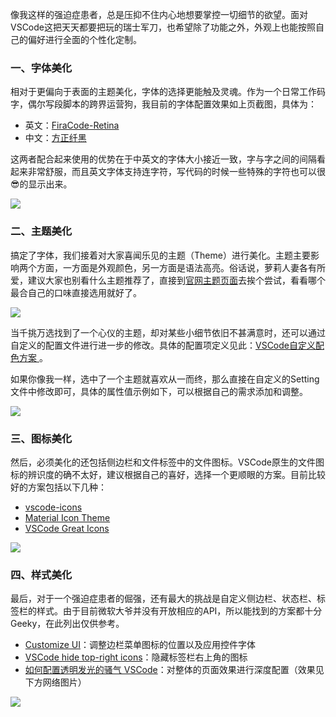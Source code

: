 像我这样的强迫症患者，总是压抑不住内心地想要掌控一切细节的欲望。面对VSCode这把天天都要把玩的瑞士军刀，也希望除了功能之外，外观上也能按照自己的偏好进行全面的个性化定制。

### 一、字体美化

相对于更偏向于表面的主题美化，字体的选择更能触及灵魂。作为一个日常工作码字，偶尔写段脚本的跨界运营狗，我目前的字体配置效果如上页截图，具体为：

+ 英文：[FiraCode-Retina](https://zhuanlan.zhihu.com/p/28134371)
+ 中文：[方正纤黑](https://www.foundertype.com/index.php/FontInfo/index/id/194)

这两者配合起来使用的优势在于中英文的字体大小接近一致，字与字之间的间隔看起来非常舒服，而且英文字体支持连字符，写代码的时候一些特殊的字符也可以很😎的显示出来。

![](http://assets.libukai.top/img/fira_code_logo.jpg)

### 二、主题美化

搞定了字体，我们接着对大家喜闻乐见的主题（Theme）进行美化。主题主要影响两个方面，一方面是外观颜色，另一方面是语法高亮。俗话说，萝莉人妻各有所爱，建议大家也别看什么主题推荐了，直接到[官网主题页面](https://marketplace.visualstudio.com/search?target=VSCode&category=Themes&sortBy=Installs)去挨个尝试，看看哪个最合自己的口味直接选用就好了。

![](http://assets.libukai.top/img/VSCode_Themes.jpg)

当千挑万选找到了一个心仪的主题，却对某些小细节依旧不甚满意时，还可以通过自定义的配置文件进行进一步的修改。具体的配置项定义见此：[VSCode自定义配色方案
](https://www.cnblogs.com/garvenc/p/vscode_customize_color_theme.html)。

如果你像我一样，选中了一个主题就喜欢从一而终，那么直接在自定义的Setting文件中修改即可，具体的属性值示例如下，可以根据自己的需求添加和调整。

![](http://assets.libukai.top/img/Theme_Color.png)

### 三、图标美化

然后，必须美化的还包括侧边栏和文件标签中的文件图标。VSCode原生的文件图标的辨识度的确不太好，建议根据自己的喜好，选择一个更顺眼的方案。目前比较好的方案包括以下几种：

- [vscode-icons](https://marketplace.visualstudio.com/items?itemName=vscode-icons-team.vscode-icons)
- [Material Icon Theme](https://marketplace.visualstudio.com/items?itemName=PKief.material-icon-theme)
- [VSCode Great Icons](https://marketplace.visualstudio.com/items?itemName=emmanuelbeziat.vscode-great-icons)

![](http://assets.libukai.top/img/vscode_icons.jpg)

### 四、样式美化

最后，对于一个强迫症患者的倔强，还有最大的挑战是自定义侧边栏、状态栏、标签栏的样式。由于目前微软大爷并没有开放相应的API，所以能找到的方案都十分Geeky，在此列出仅供参考。

- [Customize UI](https://github.com/iocave/customize-ui)：调整边栏菜单图标的位置以及应用控件字体
- [VSCode hide top-right icons](https://stackoverflow.com/questions/47266613/vscode-hide-top-right-icons)：隐藏标签栏右上角的图标
- [如何配置透明发光的骚气 VSCode](https://juejin.im/entry/5cdbe7786fb9a032092ead73)：对整体的页面效果进行深度配置（效果见下方网络图片）

![](http://assets.libukai.top/img/VSCode_Transparent.png)
